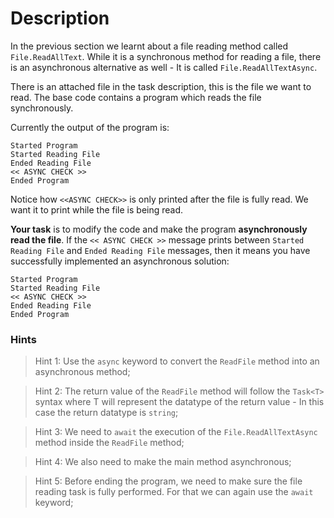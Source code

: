 # Description
In the previous section we learnt about a file reading method called `File.ReadAllText`. While it is a synchronous method for reading a file, there is an asynchronous alternative as well - It is called `File.ReadAllTextAsync`.

There is an attached file in the task description, this is the file we want to read.  The base code contains a program which reads the file synchronously.

Currently the output of the program is:
```
Started Program
Started Reading File
Ended Reading File
<< ASYNC CHECK >>
Ended Program
```

Notice how `<<ASYNC CHECK>>` is only printed after the file is fully read. We want it to print while the file is being read.

**Your task** is to modify the code and make the program **asynchronously read the file**. If the `<< ASYNC CHECK >>` message prints between `Started Reading File` and `Ended Reading File` messages, then it means you have successfully implemented an asynchronous solution:
```
Started Program
Started Reading File
<< ASYNC CHECK >>
Ended Reading File
Ended Program
```

### Hints
> Hint 1: Use the `async` keyword to convert the `ReadFile` method into an asynchronous method;

> Hint 2: The return value of the `ReadFile` method will follow the `Task<T>` syntax where T will represent the datatype of the return value - In this case the return datatype is `string`;

> Hint 3: We need to `await` the execution of the `File.ReadAllTextAsync` method inside the `ReadFile` method;

> Hint 4: We also need to make the main method asynchronous;

> Hint 5: Before ending the program, we need to make sure the file reading task is fully performed. For that we can again use the `await` keyword;
